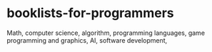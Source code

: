 # booklists-for-programmers
Math, computer science, algorithm, programming languages, game programming and graphics, AI, software development, 
